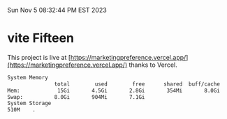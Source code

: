Sun Nov  5 08:32:44 PM EST 2023

# vite Fifteen


This project is live at [https://marketingpreference.vercel.app/](https://marketingpreference.vercel.app/) thanks to Vercel.

```bash
System Memory
               total        used        free      shared  buff/cache   available
Mem:            15Gi       4.5Gi       2.8Gi       354Mi       8.0Gi        10Gi
Swap:          8.0Gi       904Mi       7.1Gi
System Storage
510M	.
```
```bash
